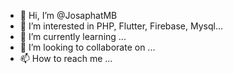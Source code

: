- 👋 Hi, I’m @JosaphatMB
- 👀 I’m interested in PHP, Flutter, Firebase, Mysql...
- 🌱 I’m currently learning ...
- 💞️ I’m looking to collaborate on ...
- 📫 How to reach me ...

<!---
JosaphatMB/JosaphatMB is a ✨ special ✨ repository because its `README.md` (this file) appears on your GitHub profile.
You can click the Preview link to take a look at your changes.
--->
